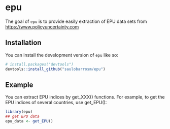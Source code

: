 
<!-- README.md is generated from README.Rmd. Please edit that file -->

# epu

<!-- badges: start -->
<!-- badges: end -->

The goal of `epu` is to provide easily extraction of EPU data sets from
<https://www.policyuncertainty.com>

## Installation

You can install the development version of `epu` like so:

``` r
# install.packages("devtools")
devtools::install_github("saulobarrosm/epu")
```

## Example

You can extract EPU indices by get_XXX() functions. For example, to get
the EPU indices of several countries, use get_EPU():

``` r
library(epu)
## get EPU data
epu_data <- get_EPU()
```
